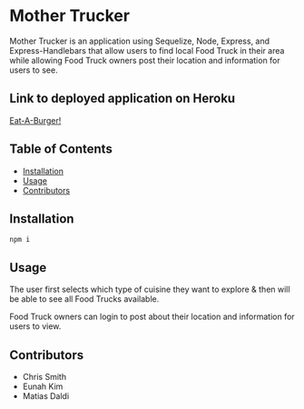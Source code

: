# Mother Trucker
Mother Trucker is an application using Sequelize, Node, Express, and Express-Handlebars that allow users to find local Food Truck in their area while allowing Food Truck owners post their location and information for users to see.

## Link to deployed application on Heroku
[Eat-A-Burger!](https://arcane-waters-56136.herokuapp.com/)

## Table of Contents
* [Installation](#installation)
* [Usage](#usage)
* [Contributors](#contributors)

## Installation
```
npm i
```

## Usage
The user first selects which type of cuisine they want to explore & then will be able to see all Food Trucks available.

Food Truck owners can login to post about their location and information for users to view.


## Contributors
* Chris Smith
* Eunah Kim 
* Matias Daldi

